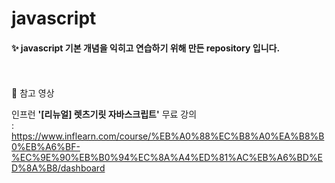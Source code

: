 # javascript
#### ✨ javascript 기본 개념을 익히고 연습하기 위해 만든 repository 입니다.
<br />
<br />
📌 참고 영상
<p></p>

인프런 **'[리뉴얼] 렛츠기릿 자바스크립트'** 무료 강의<br />
: https://www.inflearn.com/course/%EB%A0%88%EC%B8%A0%EA%B8%B0%EB%A6%BF-%EC%9E%90%EB%B0%94%EC%8A%A4%ED%81%AC%EB%A6%BD%ED%8A%B8/dashboard

